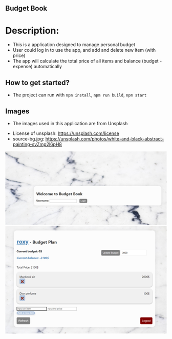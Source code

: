 ## Budget Book

# Description:
* This is a application designed to manage personal budget
* User could log in to use the app, and add and delete new item (with price)
* The app will calculate the total price of all items and balance (budget - expense) automatically

## How to get started?
- The project can run with `npm install`, `npm run build`, `npm start`

## Images
- The images used in this application are from Unsplash
* License of unsplash: https://unsplash.com/license
* source-bg.jpg: https://unsplash.com/photos/white-and-black-abstract-painting-svZmp2l6pH8

![alt text](https://github.com/RoxyRuoming/Budget_Book/blob/main/public/images/6250-01.png?raw=true)
![alt text](https://github.com/RoxyRuoming/Budget_Book/blob/main/public/images/6250-02.png?raw=true)
